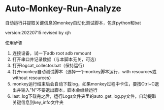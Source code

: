# Auto-Monkey-Run-Analyze
自动运行并提取关键信息的monkey自动化测试脚本，包含python和bat


version:20220715
revised by cjh

使用步骤
1. 连接设备，试一下adb root adb remount
2. 打开串口并记录数据（与本脚本无关，可选）
3. 打开logcat_collector.bat（保持运行）
4. 打开monkey自动测试脚本（选择一个monkey脚本运行，with resources或without resources）
5. monkey运行结束后会自动下载log，如果monkey过程中卡住，要按Ctrl+C退出并输入"N"不要退出脚本，脚本会继续运行
6. last_log下载完之后，运行Logs文件夹里的auto_get_log.py文件，自动提取关键信息到key_info文件夹
